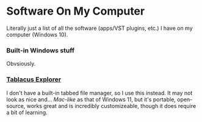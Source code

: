 # Software On My Computer
Literally just a list of all the software (apps/VST plugins, etc.) I have on my computer (Windows 10).

### Built-in Windows stuff
Obvsiously.

### [Tablacus Explorer](https://github.com/Tablacus/TablacusExplorer)
I don't have a built-in tabbed file manager, so I use this instead. It may not look as nice and... *Mac-like* as that of Windows 11, but it's portable, open-source, works great and is incredibly customizeable, though it does require a bit of learning.
